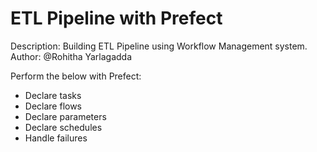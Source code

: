 # ETL Pipeline with Prefect

Description: Building ETL Pipeline using Workflow Management system.
Author: @Rohitha Yarlagadda

Perform the below with Prefect:
- Declare tasks
- Declare flows
- Declare parameters
- Declare schedules 
- Handle failures
